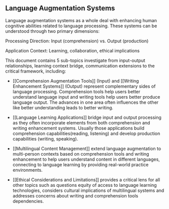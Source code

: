 ## Language Augmentation Systems

Language augmentation systems as a whole deal with enhancing human cognitive abilities related to language processing. These systems can be understood through two primary dimensions:

Processing Direction: Input (comprehension) vs. Output (production)

Application Context: Learning, collaboration, ethical implications

This document contains 5 sub-topics investigate from input-output relationships, learning context bridge, communication extensions to the critical framework, including:

* [[Comprehension Augmentation Tools]] (Input) and [[Writing Enhancement Systems]] (Output) represent complementary sides of language processing. Comprehension tools help users better understand language input and writing tools help users better produce language output. The advances in one area often influences the other like better understanding leads to better writing.

* [[Language Learning Applications]] bridge input and output processing as they often incorporate elements from both comprehension and writing enhancement systems. Usually those applications build comprehension capabilities(reading, listening) and develop production capabilities (writing, speaking).
  
* [[Multilingual Content Management]] extend language augmentation to multi-person contexts based on comprehension tools and writing enhancement to help users understand content in different languages, connecting to language learning by providing real-world practice environments.

* [[Ethical Considerations and Limitations]] provides a critical lens for all other topics such as questions equity of access to language learning technologies, considers cultural implications of multilingual systems and addresses concerns about writing and comprehension tools dependencies.


